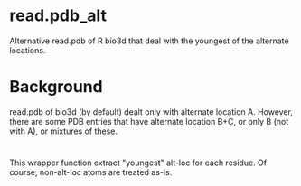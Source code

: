 # read.pdb_alt
Alternative read.pdb of R bio3d that deal with the youngest of the alternate locations.

# Background
read.pdb of bio3d (by default) dealt only with alternate location A. However, there are some PDB entries that have alternate location B+C, or only B (not with A), or mixtures of these. 

# 
This wrapper function extract "youngest" alt-loc for each residue. Of course, non-alt-loc atoms are treated as-is.

